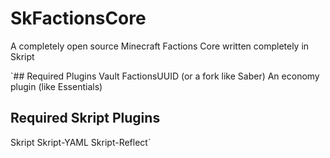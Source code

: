 # SkFactionsCore
A completely open source Minecraft Factions Core written completely in Skript

`## Required Plugins
Vault
FactionsUUID (or a fork like Saber)
An economy plugin (like Essentials)

## Required Skript Plugins
Skript
Skript-YAML
Skript-Reflect`
